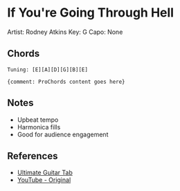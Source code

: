 # If You're Going Through Hell

Artist: Rodney Atkins
Key: G
Capo: None

## Chords

```
Tuning: [E][A][D][G][B][E]

{comment: ProChords content goes here}
```

## Notes

- Upbeat tempo
- Harmonica fills
- Good for audience engagement

## References

- [Ultimate Guitar Tab](https://tabs.ultimate-guitar.com/tab/rodney-atkins/if-youre-going-through-hell-chords)
- [YouTube - Original](https://www.youtube.com/watch?v=4hKh9nydCsY) 